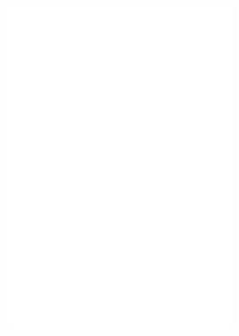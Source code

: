<picture>
  <img align="center" src="/github-metrics.svg" alt="Metrics" width="400">
</picture>
<!--![felldos's GitHub stats](https://github-readme-stats.vercel.app/api?username=felldo&count_private=true&show_icons=true&theme=dark)-->

<!--[![Top Langs](https://github-readme-stats.vercel.app/api/top-langs/?username=felldo)](https://github.com/felldo/github-readme-stats)-->

<!--
**felldo/felldo** is a ✨ _special_ ✨ repository because its `README.md` (this file) appears on your GitHub profile.

Here are some ideas to get you started:

- 🔭 I’m currently working on ...
- 🌱 I’m currently learning ...
- 👯 I’m looking to collaborate on ...
- 🤔 I’m looking for help with ...
- 💬 Ask me about ...
- 📫 How to reach me: ...
- 😄 Pronouns: ...
- ⚡ Fun fact: ...
-->
